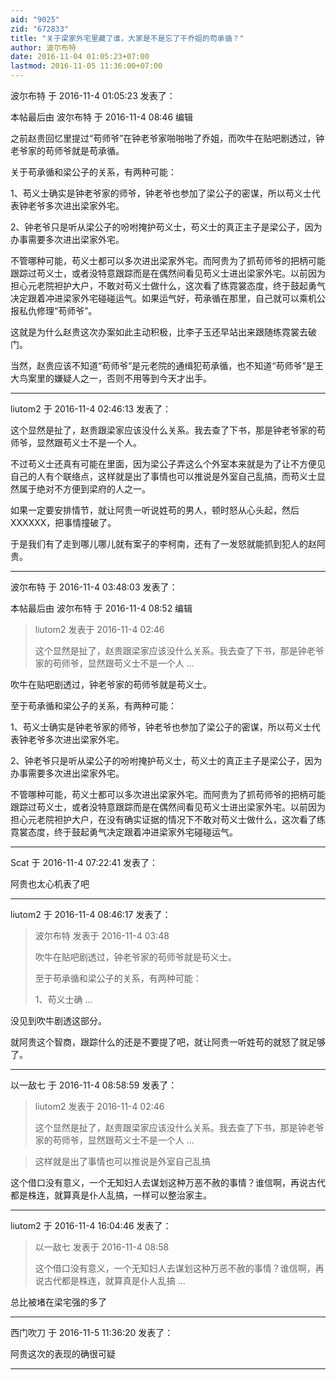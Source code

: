 ```yaml
---
aid: "9025"
zid: "672833"
title: "关于梁家外宅里藏了谁，大家是不是忘了干乔姐的苟承循？"
author: 波尔布特
date: 2016-11-04 01:05:23+07:00
lastmod: 2016-11-05 11:36:00+07:00
---
```


波尔布特 于 2016-11-4 01:05:23 发表了：

本帖最后由 波尔布特 于 2016-11-4 08:46 编辑

之前赵贵回忆里提过“苟师爷”在钟老爷家啪啪啪了乔姐，而吹牛在贴吧剧透过，钟老爷家的苟师爷就是苟承循。

关于苟承循和梁公子的关系，有两种可能：

1、苟义士确实是钟老爷家的师爷，钟老爷也参加了梁公子的密谋，所以苟义士代表钟老爷多次进出梁家外宅。

2、钟老爷只是听从梁公子的吩咐掩护苟义士，苟义士的真正主子是梁公子，因为办事需要多次进出梁家外宅。

不管哪种可能，苟义士都可以多次进出梁家外宅。而阿贵为了抓苟师爷的把柄可能跟踪过苟义士，或者没特意跟踪而是在偶然间看见苟义士进出梁家外宅。以前因为担心元老院袒护大户，不敢对苟义士做什么，这次看了练霓裳态度，终于鼓起勇气决定跟着冲进梁家外宅碰碰运气。如果运气好，苟承循在那里，自己就可以乘机公报私仇修理“苟师爷”。

这就是为什么赵贵这次办案如此主动积极，比李子玉还早站出来跟随练霓裳去破门。

当然，赵贵应该不知道“苟师爷”是元老院的通缉犯苟承循，也不知道“苟师爷”是王大鸟案里的嫌疑人之一，否则不用等到今天才出手。

---

liutom2 于 2016-11-4 02:46:13 发表了：

这个显然是扯了，赵贵跟梁家应该没什么关系。我去查了下书，那是钟老爷家的苟师爷，显然跟苟义士不是一个人。

不过苟义士还真有可能在里面，因为梁公子弄这么个外室本来就是为了让不方便见自己的人有个联络点，这样就是出了事情也可以推说是外室自己乱搞，而苟义士显然属于绝对不方便到梁府的人之一。

如果一定要安排情节，就让阿贵一听说姓苟的男人，顿时怒从心头起，然后 XXXXXX，把事情撞破了。

于是我们有了走到哪儿哪儿就有案子的李柯南，还有了一发怒就能抓到犯人的赵阿贵。

---

波尔布特 于 2016-11-4 03:48:03 发表了：

本帖最后由 波尔布特 于 2016-11-4 08:52 编辑

> liutom2 发表于 2016-11-4 02:46
>
> 这个显然是扯了，赵贵跟梁家应该没什么关系。我去查了下书，那是钟老爷家的苟师爷，显然跟苟义士不是一个人 ...

吹牛在贴吧剧透过，钟老爷家的苟师爷就是苟义士。

至于苟承循和梁公子的关系，有两种可能：

1、苟义士确实是钟老爷家的师爷，钟老爷也参加了梁公子的密谋，所以苟义士代表钟老爷多次进出梁家外宅。

2、钟老爷只是听从梁公子的吩咐掩护苟义士，苟义士的真正主子是梁公子，因为办事需要多次进出梁家外宅。

不管哪种可能，苟义士都可以多次进出梁家外宅。而阿贵为了抓苟师爷的把柄可能跟踪过苟义士，或者没特意跟踪而是在偶然间看见苟义士进出梁家外宅。以前因为担心元老院袒护大户，在没有确实证据的情况下不敢对苟义士做什么，这次看了练霓裳态度，终于鼓起勇气决定跟着冲进梁家外宅碰碰运气。

---

Scat 于 2016-11-4 07:22:41 发表了：

阿贵也太心机表了吧

---

liutom2 于 2016-11-4 08:46:17 发表了：

> 波尔布特 发表于 2016-11-4 03:48
>
> 吹牛在贴吧剧透过，钟老爷家的苟师爷就是苟义士。
>
> 至于苟承循和梁公子的关系，有两种可能：
>
> 1、苟义士确 ...

没见到吹牛剧透这部分。

就阿贵这个智商，跟踪什么的还是不要提了吧，就让阿贵一听姓苟的就怒了就足够了。

---

以一敌七 于 2016-11-4 08:58:59 发表了：

> liutom2 发表于 2016-11-4 02:46
>
> 这个显然是扯了，赵贵跟梁家应该没什么关系。我去查了下书，那是钟老爷家的苟师爷，显然跟苟义士不是一个人 ...

> 这样就是出了事情也可以推说是外室自己乱搞

这个借口没有意义，一个无知妇人去谋划这种万恶不赦的事情？谁信啊，再说古代都是株连，就算真是仆人乱搞，一样可以整治家主。

---

liutom2 于 2016-11-4 16:04:46 发表了：

> 以一敌七 发表于 2016-11-4 08:58
>
> 这个借口没有意义，一个无知妇人去谋划这种万恶不赦的事情？谁信啊，再说古代都是株连，就算真是仆人乱搞 ...

总比被堵在梁宅强的多了

---

西门吹刀 于 2016-11-5 11:36:20 发表了：

阿贵这次的表现的确很可疑

---
